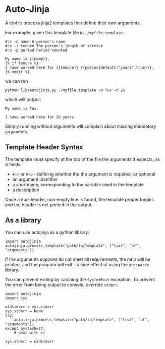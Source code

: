 # Auto-Jinja

A tool to process jinja2 templates that define their own arguments.

For example, given this template file in `./myfile.template`:

	#:r -n name A person's name
	#:o -t tenure The person's length of service
	#:o -p period Period counted

	My name is {{name}}.
	{% if tenure %}
	I have worked here for {{tenure}} {{period|default("years",true)}}.
	{% endif %}

we can run
	
	python lib/autojinja.py ./myfile.template -n Tux -t 26

which will output:

	My name is Tux.

	I have worked here for 26 years.

Simply running without arguments will complain about missing mandatory arguments.

## Template Header Syntax

The template must specify at the top of the file the arguments it expects, as 4 fields:

* `#:r` or `#:o` - defining whether the the argument is required, or optional
* an argument identifier
* a shortname, corresponding to the variable used in the template
* a description

Once a non-header, non-empty line is found, the template proper begins and the header is not printed in the output.

## As a library

You can use autojinja as a python library:

	import autojinja
	autojinja.process_template("path/to/template", ["list", "of", "arguments"])

If the arguments supplied do not meet all requirements, the help will be printed, and the program will exit - a side effect of using the `argsparse` library.

You can prevent exiting by catching the `SystemExit` exception. To prevent the error from being output to console, override `stderr`.

	import autojinja
	import sys
	
	oldstderr = sys.stderr
	sys.stderr = None
	try:
		autojinja.process_template("path/to/template", ["list", "of", "arguments"])
	except SystemExit:
		# deal with it
	
	sys.stderr = oldstderr
